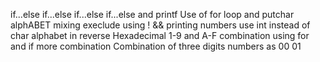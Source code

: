if...else if...else
if...else if...else and printf
Use of for loop and putchar
alphABET mixing
execlude using ! &&
printing numbers
use int instead of char
alphabet in reverse
Hexadecimal 1-9 and A-F
combination using for and if
more combination
Combination of three digits
numbers as 00 01
